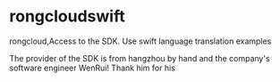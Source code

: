 # rongcloudswift
rongcloud,Access to the SDK. Use swift language translation examples


The provider of the SDK is from hangzhou by hand and the company's software engineer WenRui! Thank him for his
